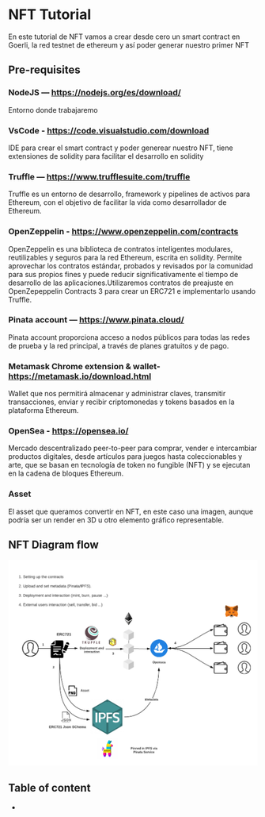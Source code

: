# NFT Tutorial
En este tutorial de NFT vamos a crear desde cero un smart contract en Goerli, la red testnet de ethereum y así poder generar nuestro primer NFT

## Pre-requisites
### NodeJS — https://nodejs.org/es/download/
Entorno donde trabajaremo
### VsCode - https://code.visualstudio.com/download
IDE para crear el smart contract y poder generear nuestro NFT, tiene extensiones de solidity para facilitar el desarrollo en solidity
### Truffle — https://www.trufflesuite.com/truffle
Truffle es un entorno de desarrollo, framework y pipelines de activos para Ethereum, con el objetivo de facilitar la vida como desarrollador de Ethereum.
### OpenZeppelin - https://www.openzeppelin.com/contracts
OpenZeppelin es una biblioteca de contratos inteligentes modulares, reutilizables y seguros para la red Ethereum, escrita en solidity. Permite aprovechar los contratos estándar, probados y revisados por la comunidad para sus propios fines y puede reducir significativamente el tiempo de desarrollo de las aplicaciones.Utilizaremos contratos de preajuste en OpenZepeppelin Contracts 3 para crear un ERC721 e implementarlo usando Truffle.
### Pinata account — https://www.pinata.cloud/
Pinata account proporciona acceso a nodos públicos para todas las redes de prueba y la red principal, a través de planes gratuitos y de pago.
### Metamask Chrome extension & wallet- https://metamask.io/download.html
Wallet que nos permitirá almacenar y administrar claves, transmitir transacciones, enviar y recibir criptomonedas y tokens basados en la plataforma Ethereum.
### OpenSea - https://opensea.io/
Mercado descentralizado peer-to-peer para comprar, vender e intercambiar productos digitales, desde artículos para juegos hasta coleccionables y arte, que se basan en tecnología de token no fungible (NFT) y se ejecutan en la cadena de bloques Ethereum.
### Asset
El asset que queramos convertir en NFT, en este caso una imagen, aunque podría ser un render en 3D u otro elemento gráfico representable.


## NFT Diagram flow

![image info](./assets/nft-diagram.png)


## Table of content

- 
